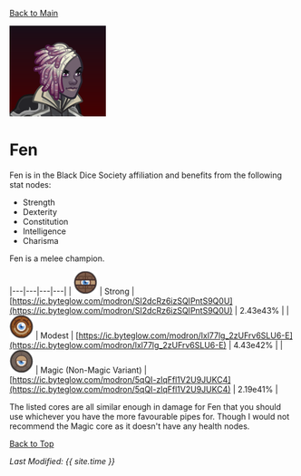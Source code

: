 [Back to Main](index.md)

![Fen Portrait](images/portraits/fen.png)

# Fen

Fen is in the Black Dice Society affiliation and benefits from the following stat nodes:

* Strength
* Dexterity
* Constitution
* Intelligence
* Charisma

Fen is a melee champion.

|---|---|---|---|
| ![Strong Core](images/core_2_strong.png) | Strong | [https://ic.byteglow.com/modron/SI2dcRz6izSQIPntS9Q0U](https://ic.byteglow.com/modron/SI2dcRz6izSQIPntS9Q0U) | 2.43e43% |
| ![Modest Core](images/core_1_modest.png) | Modest | [https://ic.byteglow.com/modron/lxl77lg_2zUFrv6SLU6-E](https://ic.byteglow.com/modron/lxl77lg_2zUFrv6SLU6-E) | 4.43e42% |
| ![Magic Core](images/core_4_magic.png) | Magic (Non-Magic Variant) | [https://ic.byteglow.com/modron/5qQI-zlqFfl1V2U9JUKC4](https://ic.byteglow.com/modron/5qQI-zlqFfl1V2U9JUKC4) | 2.19e41% |

The listed cores are all similar enough in damage for Fen that you should use whichever you have the more favourable pipes for. Though I would not recommend the Magic core as it doesn't have any health nodes.

[Back to Top](#top)

*Last Modified: {{ site.time }}*